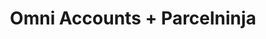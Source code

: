 ---
title: "Omni Accounts + Parcelninja"
seoTitle: "Omni Accounts Parcelninja Integration"
seoDescription: "Integrate Omni Accounts with Parcelninja, and you'll be able to automate logistics, simplify the ordering process and save time - and money. Find out more about how a Omni Accounts Parcelninja Integration can help your business."
lead: "Let Stock2Shop send fulfillment notifications to Parcelninja once orders are successfully raised in Omni Accounts. Here’s how we can help you streamline your workflow."
type: "source-fulfillment"
source: "omni-accounts"
fulfillment: "parcelninja"
image: "/images/sap-shopify.png"
imageAlt: source_name logo
tags: []
---